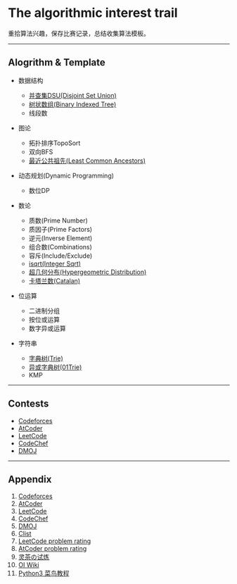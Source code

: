 # The algorithmic interest trail

重拾算法兴趣，保存比赛记录，总结收集算法模板。

---

## Alogrithm & Template

* 数据结构
  * [并查集DSU(Disjoint Set Union)](/Template/dsu.py)
  * [树状数组(Binary Indexed Tree)](/Template/bit.py)
  * 线段数

* 图论
  * 拓扑排序TopoSort
  * 双向BFS
  * [最近公共祖先(Least Common Ancestors)](/Template/lca.py)

* 动态规划(Dynamic Programming)
  * 数位DP

* 数论
  * 质数(Prime Number)
  * 质因子(Prime Factors)
  * 逆元(Inverse Element)
  * 组合数(Combinations)
  * 容斥(Include/Exclude)
  * [isqrt(Integer Sqrt)](/Template/isqrt.py)
  * [超几何分布(Hypergeometric Distribution)](/Template/hypergeometricDistribution.md)
  * [卡塔兰数(Catalan)](/Template/catalan.md)

* 位运算
  * 二进制分组
  * 按位或运算
  * 数字异或运算

* 字符串
  * [字典树(Trie)](/Template/trie.py)
  * [异或字典树(01Trie)](/Template/binaryTrie.py)
  * KMP

---

## Contests

* [Codeforces](/Contests/CodeforcesPython/)
* [AtCoder](/Contests/AtCoderPython/)
* [LeetCode](/Contests/LeetCodePython/)
* [CodeChef](Contests/CodeChef/)
* [DMOJ](/Contests/DMOJ/)

---

## Appendix

1. [Codeforces](https://codeforces.com/)
2. [AtCoder](https://atcoder.jp/home)
3. [LeetCode](https://leetcode.cn/)
4. [CodeChef](https://www.codechef.com/)
5. [DMOJ](https://dmoj.ca/)
6. [Clist](https://clist.by/)
7. [LeetCode problem rating](https://zerotrac.github.io/leetcode_problem_rating/#/)
8. [AtCoder problem rating](https://kenkoooo.com/atcoder/#/list/)
9. [灵茶の试炼](https://docs.qq.com/sheet/DWGFoRGVZRmxNaXFz?tab=BB08J2)
10. [OI Wiki](https://oi-wiki.org/)
11. [Python3 菜鸟教程](https://www.runoob.com/python3/python3-tutorial.html)